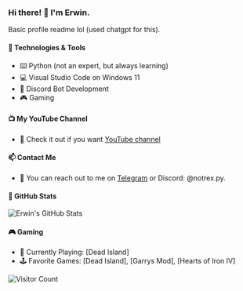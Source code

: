 ### Hi there! 👋 I'm Erwin.

Basic profile readme lol (used chatgpt for this).

#### 🔧 Technologies & Tools
- ⌨️ Python (not an expert, but always learning)
- 💻 Visual Studio Code on Windows 11
- 🤖 Discord Bot Development
- 🎮 Gaming

#### 📺 My YouTube Channel
- 🎥 Check it out if you want [YouTube channel](https://www.youtube.com/channel/UCGaeS_sY7RnvKTgSnz6R8YA)

#### 📫 Contact Me
- 💬 You can reach out to me on [Telegram](https://t.me/Erwin_ch) or Discord: @notrex.py.

#### 🚀 GitHub Stats
![Erwin's GitHub Stats](https://github-readme-stats.vercel.app/api?username=Erwin-Wermach&show_icons=true)

#### 🎮 Gaming
- 🎯 Currently Playing: [Dead Island]
- 🕹️ Favorite Games: [Dead Island], [Garrys Mod], [Hearts of Iron IV]

![Visitor Count](https://profile-counter.glitch.me/Erwin-Wermach/count.svg)
